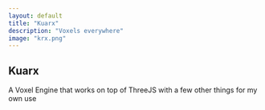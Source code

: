 ```yaml
---
layout: default
title: "Kuarx"
description: "Voxels everywhere"
image: "krx.png"
---
```


## Kuarx

A Voxel Engine that works on top of ThreeJS with a few other things for my own use

<br>

<canvas id="canvas" width="1200" height="900" class="canvas_4x3 pixelated center" style="border-radius:16px;"></canvas>
<!--img src="./img/misc/screenshots/kuarx-vx6-alpha.png" class="center"-->

<script src="./js/three.min.js"></script>
<script src="./js/kuarx-alpha.js"></script>

<script>
kuarx.init(canvas,1,60,0.125,1024);
kuarx.camera.resize = () => {
  //kuarx.renderer.setSize(600,450);
  kuarx.camera.aspect = 4/3;
  kuarx.camera.zoom = kuarx.camera.aspect<=1?kuarx.camera.aspect:1;
  kuarx.camera.updateProjectionMatrix();
}
//window.addEventListener("resize",kuarx.camera.resize);
kuarx.camera.resize();

const floor = Math.floor;
const round = Math.round;
const ceil = Math.ceil;
const abs = Math.abs;
const min = Math.min;
const max = Math.max;
const sin = Math.sin;
const cos = Math.cos;

const size = 11;
const c = size/2-0.5;

var dist = kuarx.findboxdist(size,kuarx.camera.fov);
kuarx.camera.position.set(size*2,dist*1.25,dist*1.75);
kuarx.camera.lookAt(size/2,size/2,size/2);

//--voxels--//
const vox = new kuarx.voxelGeometry(size,size,size);

const material = new THREE.ShaderMaterial({
  vertexShader: `
    varying vec3 vP;
    varying vec3 vW;
    varying vec3 vC;
    varying vec3 vN;
    varying vec3 vView;
    varying vec2 vUV;
    void main() {
      vP = position;
      vC = color;
      vN = normal;
      vUV = uv;
      vW = (modelMatrix*vec4(position,1.0)).xyz;
      vView = cameraPosition-vW;
      gl_Position = projectionMatrix * modelViewMatrix*vec4(position,1.0);
    }`,
  fragmentShader: `
    varying vec3 vP;
    varying vec3 vW;
    varying vec3 vC;
    varying vec3 vN;
    varying vec3 vView;
    varying vec2 vUV;
    #define vV normalize(vView)
    #define vL1 normalize(vec3(0.75,1,0.5))
    #define vL2 -vL1
    #define vA vec3(0.375)
    float light( in vec3 n , in vec3 l ) {
      return max(0.0,dot(n,l));
    }
    float spec( in vec3 n , in vec3 v , in vec3 l , in float r ) {
      vec3 h = reflect(-l,n);
      return pow(max(0.0,dot(v,h)),r);
    }
    void main() {
      float br = vUV.y>(1.0-1.0/16.0)?1.0:0.0;
      vec3 brc = mix(vC+br,vC,0.75);
      float d1 = light(vN,vL1);
      float d2 = light(vN,vL2)/3.0;
      vec3 col = vC*(d1+d2+vA);
      col = mix(col,brc,br);
      gl_FragColor = vec4(col,1.0);
    }`,
  vertexColors: true
});

const mesh = new THREE.Mesh(vox.makeGeometry(0,0,0,size,size,size),material);
kuarx.scene.add(mesh);

//--cube--//
c1 = kuarx.palette_01[3];
c2 = kuarx.palette_01[26];
const sky_material = new THREE.ShaderMaterial({
  vertexShader: `
    varying vec3 vP;
    varying vec3 vW;
    varying vec3 vN;
    void main() {
      vP = position;
      vN = normal;
      vW = (modelMatrix*vec4(position,1.0)).xyz;
      gl_Position = projectionMatrix * modelViewMatrix*vec4(position,1.0);
    }`,
  fragmentShader: `
    varying vec3 vP;
    varying vec3 vW;
    varying vec3 vN;
    #define c1 vec3(${c1[0]},${c1[1]},${c1[2]})
    #define c2 vec3(${c2[0]},${c2[1]},${c2[2]})
    void main() {
      vec3 p = (vW-${size%2==0?size/2+".0":size/2})/${size*4}.0;
      vec3 sp = normalize(p)/2.0+0.5;
      vec3 col = mix(c1,c2,sp.y);
      gl_FragColor = vec4(col,1.0);
    }`,
  side: THREE.BackSide,
  depthWrite: false
});
const cube = new THREE.Mesh(new THREE.BoxGeometry(size*8,size*8,size*8),sky_material);
cube.position.set(size/2,size/2,size/2);
kuarx.scene.add(cube);

var clown = [
  [
    [0,0,0,0,0,0,0,0,0,0,0],
    [0,0,0,4,4,4,4,4,0,0,0],
    [0,0,0,4,2,2,2,4,0,0,0],
    [0,0,0,4,2,2,2,4,0,0,0],
    [0,0,0,4,2,2,2,4,0,0,0],
    [0,0,0,4,4,4,4,4,0,0,0],
    [0,0,0,0,0,0,0,0,0,0,0],
    [0,0,0,0,0,0,0,0,0,0,0],
    [0,0,0,0,0,0,0,0,0,0,0]
  ],[
    [0,0,0,4,4,4,4,4,0,0,0],
    [0,0,4,4,4,4,4,4,4,0,0],
    [0,0,4,4,4,4,4,4,4,0,0],
    [0,0,4,4,4,4,4,4,4,0,0],
    [0,0,4,4,4,4,4,4,4,0,0],
    [0,0,4,4,4,4,4,4,4,0,0],
    [0,0,0,4,6,6,6,4,0,0,0],
    [0,0,0,0,0,0,0,0,0,0,0],
    [0,0,0,0,0,0,0,0,0,0,0]
  ],[
    [0,0,0,4,4,4,4,4,0,0,0],
    [0,0,4,4,4,4,4,4,4,0,0],
    [0,0,4,4,4,4,4,4,4,0,0],
    [0,0,4,4,4,4,4,4,4,0,0],
    [0,0,4,4,4,4,4,4,4,0,0],
    [0,0,4,4,4,4,4,4,4,0,0],
    [0,0,0,6,4,4,4,6,0,0,0],
    [0,0,0,0,0,7,0,0,0,0,0],
    [0,0,0,0,0,0,0,0,0,0,0]
  ],[
    [0,0,0,4,4,4,4,4,0,0,0],
    [0,0,4,4,4,4,4,4,4,0,0],
    [0,0,4,4,4,4,4,4,4,0,0],
    [0,0,4,4,4,4,4,4,4,0,0],
    [0,0,4,4,4,4,4,4,4,0,0],
    [0,0,32,4,4,4,4,4,32,0,0],
    [0,0,0,4,1,4,1,4,0,0,0],
    [0,0,0,0,0,0,0,0,0,0,0],
    [0,0,0,0,0,0,0,0,0,0,0]
  ],[
    [0,0,0,4,4,4,4,4,0,0,0],
    [0,0,4,4,4,4,4,4,4,0,0],
    [0,0,4,4,4,4,4,4,4,0,0],
    [0,0,4,4,4,4,4,4,4,0,0],
    [0,0,4,4,4,4,4,4,4,0,0],
    [0,0,4,4,4,4,4,4,4,0,0],
    [0,0,0,4,1,4,1,4,0,0,0],
    [0,0,0,0,0,0,0,0,0,0,0],
    [0,0,0,0,0,0,0,0,0,0,0]
  ],[
    [0,0,0,4,4,4,4,4,0,0,0],
    [0,0,4,4,4,4,4,4,4,0,0],
    [0,0,4,4,4,4,4,4,4,0,0],
    [0,0,4,4,4,4,4,4,4,0,0],
    [0,0,4,4,4,4,4,4,4,0,0],
    [0,22,4,4,4,4,4,4,4,22,0],
    [0,22,22,4,4,4,4,4,22,22,0],
    [0,0,0,0,0,0,0,0,0,0,0],
    [0,0,0,0,0,0,0,0,0,0,0]
  ],[
    [0,0,0,0,0,0,0,0,0,0,0],
    [0,0,0,4,4,4,4,4,0,0,0],
    [0,0,0,4,4,4,4,4,0,0,0],
    [0,0,0,4,4,4,4,4,0,0,0],
    [0,23,23,4,4,4,4,4,23,23,0],
    [22,23,23,4,4,4,4,4,22,23,23],
    [22,23,23,23,0,0,0,22,23,23,23],
    [0,23,23,0,0,0,0,0,23,23,0],
    [0,0,0,0,0,0,0,0,0,0,0]
  ],[
    [0,0,0,0,0,0,0,0,0,0,0],
    [0,0,0,0,0,0,0,0,0,0,0],
    [0,0,0,0,0,0,0,0,0,0,0],
    [0,0,0,0,0,0,0,0,0,0,0],
    [0,23,23,0,0,0,0,0,23,23,0],
    [22,23,23,23,0,0,0,22,23,23,23],
    [22,23,23,23,0,0,0,22,23,23,23],
    [0,23,24,0,0,0,0,0,23,24,0],
    [0,0,0,0,0,0,0,0,0,0,0]
  ],[
    [0,0,0,0,0,0,0,0,0,0,0],
    [0,0,0,0,0,0,0,0,0,0,0],
    [0,0,0,0,0,0,0,0,0,0,0],
    [0,0,0,0,0,0,0,0,0,0,0],
    [0,0,0,0,0,0,0,0,0,0,0],
    [0,23,23,0,0,0,0,0,23,23,0],
    [0,23,23,0,0,0,0,0,23,23,0],
    [0,0,0,0,0,0,0,0,0,0,0],
    [0,0,0,0,0,0,0,0,0,0,0]
  ]
];

var t = 0;
kuarx.update = () => {
  for (let x = 0; x < size; x++) {
    for (let y = 0; y < size; y++) {
      for (let z = 0; z < size; z++) {
        let d = floor(max(max(abs(x-c),abs(y-c)),abs(z-c)));
        let dm = min(min(abs(x-c),abs(y-c)),abs(z-c));
        if (sin(x/11+z/5+t/32)*11>y-11) {
          vox.set(x,y,z,x+y+z+t/32);
        } else {
          if (x<11&&y>1&&y<11&&z<9) {
            vox.set(x,y,z,clown[y-2][z][x]-1);
          } else {
            vox.set(x,y,z,-1);
          }
        }
      }
    }
  }
  mesh.geometry.dispose();
  mesh.geometry = vox.makeGeometry(0,0,0,size,size,size);
  kuarx.renderer.render(kuarx.scene,kuarx.camera);
  t++;
  requestAnimationFrame(kuarx.update);
}
kuarx.update();
</script>
